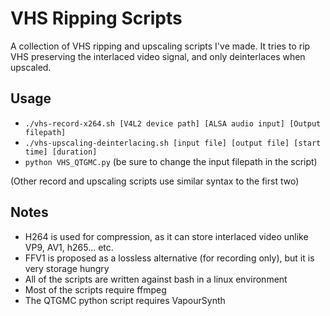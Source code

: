 # VHS Ripping Scripts
A collection of VHS ripping and upscaling scripts I've made. It tries to rip VHS preserving the interlaced video signal, and only deinterlaces when upscaled.

## Usage 
- `./vhs-record-x264.sh [V4L2 device path] [ALSA audio input] [Output filepath]`
- `./vhs-upscaling-deinterlacing.sh [input file] [output file] [start time] [duration]`
- `python VHS_QTGMC.py` (be sure to change the input filepath in the script)

(Other record and upscaling scripts use similar syntax to the first two)

## Notes
- H264 is used for compression, as it can store interlaced video unlike VP9, AV1, h265... etc.
- FFV1 is proposed as a lossless alternative (for recording only), but it is very storage hungry
- All of the scripts are written against bash in a linux environment
- Most of the scripts require ffmpeg
- The QTGMC python script requires VapourSynth
